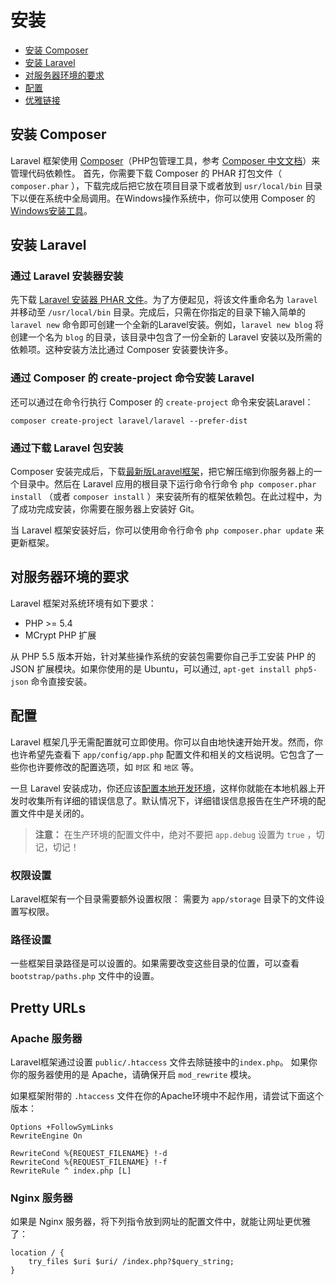 # 安装

- [安装 Composer](#install-composer)
- [安装 Laravel](#install-laravel)
- [对服务器环境的要求](#server-requirements)
- [配置](#configuration)
- [优雅链接](#pretty-urls)

<a name="install-composer"></a>
## 安装 Composer

Laravel 框架使用 [Composer](http://getcomposer.org)（PHP包管理工具，参考 [Composer 中文文档](http://www.phpcomposer.com/)）来管理代码依赖性。
首先，你需要下载 Composer 的 PHAR 打包文件（ `composer.phar` ），下载完成后把它放在项目目录下或者放到 `usr/local/bin` 目录下以便在系统中全局调用。在Windows操作系统中，你可以使用 Composer 的[Windows安装工具](https://getcomposer.org/Composer-Setup.exe)。

<a name="install-laravel"></a>
## 安装 Laravel

### 通过 Laravel 安装器安装

先下载 [Laravel 安装器 PHAR 文件](http://laravel.com/laravel.phar)。为了方便起见，将该文件重命名为 `laravel` 并移动至 `/usr/local/bin` 目录。完成后，只需在你指定的目录下输入简单的 `laravel new` 命令即可创建一个全新的Laravel安装。例如，`laravel new blog` 将创建一个名为 `blog` 的目录，该目录中包含了一份全新的 Laravel 安装以及所需的依赖项。这种安装方法比通过 Composer 安装要快许多。

### 通过 Composer 的 create-project 命令安装 Laravel

还可以通过在命令行执行 Composer 的 `create-project` 命令来安装Laravel：

	composer create-project laravel/laravel --prefer-dist

### 通过下载 Laravel 包安装

Composer 安装完成后，下载[最新版Laravel框架](https://github.com/laravel/laravel/archive/master.zip)，把它解压缩到你服务器上的一个目录中。然后在 Laravel 应用的根目录下运行命令行命令 `php composer.phar install` （或者 `composer install` ）来安装所有的框架依赖包。在此过程中，为了成功完成安装，你需要在服务器上安装好 Git。

当 Laravel 框架安装好后，你可以使用命令行命令 `php composer.phar update` 来更新框架。

<a name="server-requirements"></a>
## 对服务器环境的要求

Laravel 框架对系统环境有如下要求：

- PHP >= 5.4
- MCrypt PHP 扩展

从 PHP 5.5 版本开始，针对某些操作系统的安装包需要你自己手工安装 PHP 的 JSON 扩展模块。如果你使用的是 Ubuntu，可以通过,  `apt-get install php5-json` 命令直接安装。

<a name="configuration"></a>
## 配置

Laravel 框架几乎无需配置就可立即使用。你可以自由地快速开始开发。然而，你也许希望先查看下 `app/config/app.php` 配置文件和相关的文档说明。它包含了一些你也许要修改的配置选项，如 `时区` 和 `地区` 等。

一旦 Laravel 安装成功，你还应该[配置本地开发环境](/docs/configuration#environment-configuration)，这样你就能在本地机器上开发时收集所有详细的错误信息了。默认情况下，详细错误信息报告在生产环境的配置文件中是关闭的。

> **注意：** 在生产环境的配置文件中，绝对不要把 `app.debug` 设置为 `true` ，切记，切记！

<a name="permissions"></a>
### 权限设置
Laravel框架有一个目录需要额外设置权限： 需要为 `app/storage` 目录下的文件设置写权限。

<a name="paths"></a>
### 路径设置

一些框架目录路径是可以设置的。如果需要改变这些目录的位置，可以查看 `bootstrap/paths.php` 文件中的设置。

<a name="pretty-urls"></a>
## Pretty URLs

### Apache 服务器

Laravel框架通过设置 `public/.htaccess` 文件去除链接中的`index.php`。 如果你你的服务器使用的是 Apache，请确保开启 `mod_rewrite` 模块。

如果框架附带的 `.htaccess` 文件在你的Apache环境中不起作用，请尝试下面这个版本：

	Options +FollowSymLinks
	RewriteEngine On

	RewriteCond %{REQUEST_FILENAME} !-d
	RewriteCond %{REQUEST_FILENAME} !-f
	RewriteRule ^ index.php [L]

### Nginx 服务器

如果是 Nginx 服务器，将下列指令放到网址的配置文件中，就能让网址更优雅了：

    location / {
        try_files $uri $uri/ /index.php?$query_string;
    }